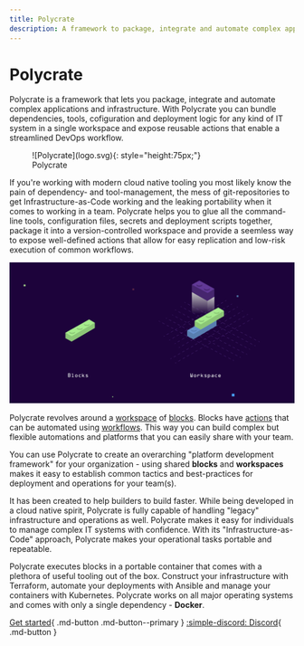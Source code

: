 ```yaml
---
title: Polycrate
description: A framework to package, integrate and automate complex applications and infrastructure
---
```


# Polycrate

Polycrate is a framework that lets you package, integrate and automate complex applications and infrastructure. With Polycrate you can bundle dependencies, tools, cofiguration and deployment logic for any kind of IT system in a single workspace and expose reusable actions that enable a streamlined DevOps workflow.

<figure markdown>
  ![Polycrate](logo.svg){: style="height:75px;"}
  <figcaption>Polycrate</figcaption>
</figure>

If you're working with modern cloud native tooling you most likely know the pain of dependency- and tool-management, the mess of git-repositories to get Infrastructure-as-Code working and the leaking portability when it comes to working in a team. Polycrate helps you to glue all the command-line tools, configuration files, secrets and deployment scripts together, package it into a version-controlled workspace and provide a seemless way to expose well-defined actions that allow for easy replication and low-risk execution of common workflows.

![Polycrate highlevel](assets/images/polycrate-highlevel.png)

Polycrate revolves around a [workspace](2_reference.md#workspace) of [blocks](2_reference.md#blocks). Blocks have [actions](2_reference.md#actions) that can be automated using [workflows](2_reference.md#workflows). This way you can build complex but flexible automations and platforms that you can easily share with your team. 

You can use Polycrate to create an overarching "platform development framework" for your organization - using shared **blocks** and **workspaces** makes it easy to establish common tactics and best-practices for deployment and operations for your team(s).

It has been created to help builders to build faster. While being developed in a cloud native spirit, Polycrate is fully capable of handling "legacy" infrastructure and operations as well. Polycrate makes it easy for individuals to manage complex IT systems with confidence. With its "Infrastructure-as-Code" approach, Polycrate makes your operational tasks portable and repeatable. 

Polycrate executes blocks in a portable container that comes with a plethora of useful tooling out of the box. Construct your infrastructure with Terraform, automate your deployments with Ansible and manage your containers with Kubernetes. Polycrate works on all major operating systems and comes with only a single dependency - **Docker**.



[Get started](1_getting-started.md){ .md-button .md-button--primary }
[:simple-discord: Discord](https://discord.gg/8cQZfXWeXP){ .md-button }